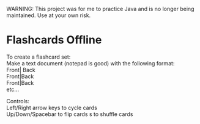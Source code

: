 WARNING: This project was for me to practice Java and is no longer being maintained. Use at your own risk.

# Flashcards Offline
To create a flashcard set:\
Make a text document (notepad is good) with the following format:\
Front| Back\
Front|Back\
Front|Back\
etc...

Controls:\
Left/Right arrow keys to cycle cards\
Up/Down/Spacebar to flip cards
s to shuffle cards

